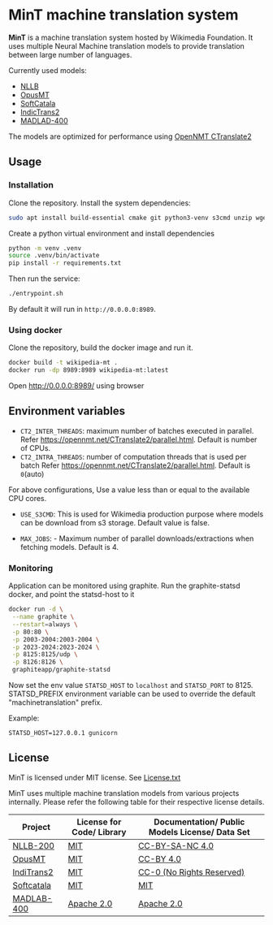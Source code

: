 # MinT machine translation system

**MinT** is a machine translation system hosted by Wikimedia Foundation.
It uses multiple Neural Machine translation models to provide translation between large number of languages.

Currently used models:

- [NLLB](https://ai.facebook.com/research/no-language-left-behind/)
- [OpusMT](https://github.com/Helsinki-NLP/OPUS-MT)
- [SoftCatala](https://github.com/Softcatala/nmt-models)
- [IndicTrans2](https://github.com/AI4Bharat/IndicTrans2)
- [MADLAD-400](https://huggingface.co/google/madlad400-3b-mt)

The models are optimized for performance using [OpenNMT CTranslate2](https://github.com/OpenNMT/CTranslate2)

## Usage

### Installation

Clone the repository. Install the system dependencies:

```bash
sudo apt install build-essential cmake git python3-venv s3cmd unzip wget
```

Create a python virtual environment and install dependencies

```bash
python -m venv .venv
source .venv/bin/activate
pip install -r requirements.txt
```

Then run the service:

```bash
./entrypoint.sh
```

By default it will run in `http://0.0.0.0:8989`.

### Using docker

Clone the repository, build the docker image and run it.

```bash
docker build -t wikipedia-mt .
docker run -dp 8989:8989 wikipedia-mt:latest
```

Open http://0.0.0.0:8989/ using browser

## Environment variables

- `CT2_INTER_THREADS`: maximum number of batches executed in parallel. Refer https://opennmt.net/CTranslate2/parallel.html. Default is number of CPUs.
- `CT2_INTRA_THREADS`: number of computation threads that is used per batch Refer https://opennmt.net/CTranslate2/parallel.html. Default is `0`(auto)

For above configurations, Use a value less than or equal to the available CPU cores.

- `USE_S3CMD`: This is used for Wikimedia production purpose where models can be download from s3 storage. Default value is false.

- `MAX_JOBS`: - Maximum number of parallel downloads/extractions when fetching models. Default is 4.

### Monitoring

Application can be monitored using graphite.
Run the graphite-statsd docker, and point the statsd-host to it

```bash
docker run -d \
 --name graphite \
 --restart=always \
 -p 80:80 \
 -p 2003-2004:2003-2004 \
 -p 2023-2024:2023-2024 \
 -p 8125:8125/udp \
 -p 8126:8126 \
 graphiteapp/graphite-statsd

```

Now set the env value `STATSD_HOST` to `localhost` and `STATSD_PORT` to 8125. STATSD_PREFIX environment variable can be used to override the default
"machinetranslation" prefix.

Example:

```
STATSD_HOST=127.0.0.1 gunicorn
```

## License

MinT is licensed under MIT license. See [License.txt](./LICENSE.txt)

MinT uses multiple machine translation models from various projects internally. Please refer the following table for their respective license details.

| Project          | License for Code/ Library                                            | Documentation/ Public Models License/ Data Set                        |
| --------------- | -------------------------------------------------------------------- | --------------------------------------------------------------------- |
| [NLLB-200](https://ai.facebook.com/research/no-language-left-behind/)        | [MIT](https://github.com/facebookresearch/fairseq/blob/nllb/LICENSE) | [CC-BY-SA-NC 4.0](https://creativecommons.org/licenses/by-nc/4.0/)    |
| [OpusMT](https://opus.nlpl.eu/)          | [MIT](https://github.com/Helsinki-NLP/Opus-MT/blob/master/LICENSE)   | [CC-BY 4.0](https://creativecommons.org/licenses/by/4.0/)             |
| [IndiTrans2](https://ai4bharat.iitm.ac.in/indic-trans2)      | [MIT](https://github.com/AI4Bharat/IndicTrans2/blob/main/LICENSE)    | [CC-0 (No Rights Reserved)](https://github.com/AI4Bharat/IndicTrans2) |
| [Softcatala](https://github.com/Softcatala/nmt-softcatala) | [MIT](https://github.com/Softcatala/nmt-models/blob/master/LICENSE)  | [MIT](https://github.com/Softcatala/nmt-models/blob/master/LICENSE)   |
| [MADLAB-400](https://huggingface.co/google/madlad400-3b-mt)      | [Apache 2.0](https://github.com/google-research/t5x/blob/main/LICENSE)          | [Apache 2.0](https://github.com/google-research/t5x/blob/main/LICENSE)           |
